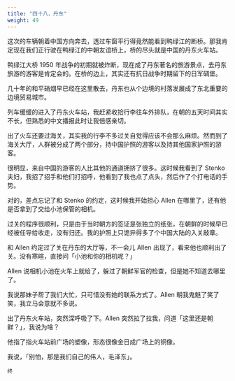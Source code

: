 ```yaml
---
title: "四十八，丹东"
weight: 49
---
```

这次的车辆朝着中国方向奔去，透过车窗平行得竟然能看到鸭绿江的断桥。那我肯定现在我们正行驶在鸭绿江的中朝友谊桥上，桥的尽头就是中国的丹东火车站。

鸭绿江大桥 1950 年战争的初期就被炸断，现在成了丹东著名的旅游景点，去丹东旅游的游客是肯定会的。在桥的边上，其实还有抗日战争时期留下的日军碉堡。

几十年的和平硝烟早已经在这里散去，丹东也从个边境的村落发展成了东北重要的边境贸易城市。

列车缓缓的进入了丹东火车站，我赶紧收拾行李往车外排队，在朝的五天时间其实不长，但熟悉的中文播报此时让我倍感亲切。

出了火车还要过海关，其实我的行李不多过关自觉得应该不会那么麻烦。然而到了海关大厅，人群被分成了两个部分，持中国护照的游客以及持其他国家护照的游客。

很明显，来自中国的游客的人比其他的通道拥挤了很多。这时候我看到了 Stenko 夫妇，我招了招手和他们打招呼，他看到了我也点了点头，然后作了个打电话的手势。

对的，差点忘记了和 Stenko 的约定，这时候我开始担心 Allen 在哪里了，还有他是否拿到了交给小池保管的相机。

过关的程序很顺利，只是由于当时朝方的签证是张独立的纸张，在朝鲜的时候早已经被任导给收走，没有归还。我的护照上只诡异得多了个中国大陆的入关敲章。

和 Allen 约定过了关在丹东的大厅等，不一会儿 Allen 出现了，看来他也顺利出了关。没有寒暄，直接问「小池和你的相机呢？」

Allen 说相机小池在火车上就给了，躲过了朝鲜军官的检查，但是她不知道去哪里了。

我说那妹子帮了我们大忙，只可惜没有她的联系方式了。Allen 朝我鬼魅了笑了笑，我立马会意就不多说。

出了丹东火车站，突然深呼吸了下。Allen 突然拉了拉我，问道「这里还是朝鲜？」，我说为啥？

他指了指火车站前广场的塑像，形态很像金日成广场上的铜像。

我说，「别怕，那是我们自己的伟人，毛泽东」。

`终`
